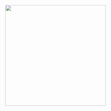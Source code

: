 <a href="https://wakatime.com"><img src="https://wakatime.com/share/@Anonymax/92ec58e8-b0be-4c41-88f0-54f840c78cb6.png" height="320px"/></a>
<!--
**anonymax25/anonymax25** is a ✨ _special_ ✨ repository because its `README.md` (this file) appears on your GitHub profile.

Here are some ideas to get you started:

- 🔭 I’m currently working on ...
- 🌱 I’m currently learning ...
- 👯 I’m looking to collaborate on ...
- 🤔 I’m looking for help with ...
- 💬 Ask me about ...
- 📫 How to reach me: ...
- 😄 Pronouns: ...
- ⚡ Fun fact: ...
-->
